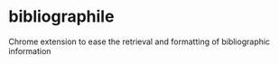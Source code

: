# bibliographile
Chrome extension to ease the retrieval and formatting of bibliographic information
